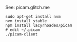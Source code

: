 See: picam.glitch.me

    sudo apt-get install nvm
    nvm install stable
    npm install lacyrhoades/picam
    # edit ~/.picam
    ./picam-client

